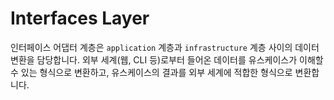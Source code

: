 # Interfaces Layer

인터페이스 어댑터 계층은 `application` 계층과 `infrastructure` 계층 사이의 데이터 변환을 담당합니다. 외부 세계(웹, CLI 등)로부터 들어온 데이터를 유스케이스가 이해할 수 있는 형식으로 변환하고, 유스케이스의 결과를 외부 세계에 적합한 형식으로 변환합니다.
